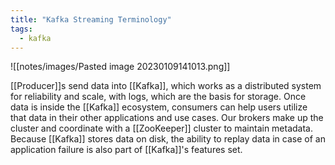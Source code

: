 ```yaml
---
title: "Kafka Streaming Terminology"
tags:
  - kafka
---
```


![[notes/images/Pasted image 20230109141013.png]]

[[Producer]]s send data into [[Kafka]], which works as a distributed system for reliability and scale, with logs, which are the basis for storage. Once data is inside the [[Kafka]] ecosystem, consumers can help users utilize that data in their other applications and use cases. 
Our brokers make up the cluster and coordinate with a [[ZooKeeper]] cluster to maintain metadata.
Because [[Kafka]] stores data on disk, the ability to replay data in case of an application failure is also part of [[Kafka]]'s features set.
